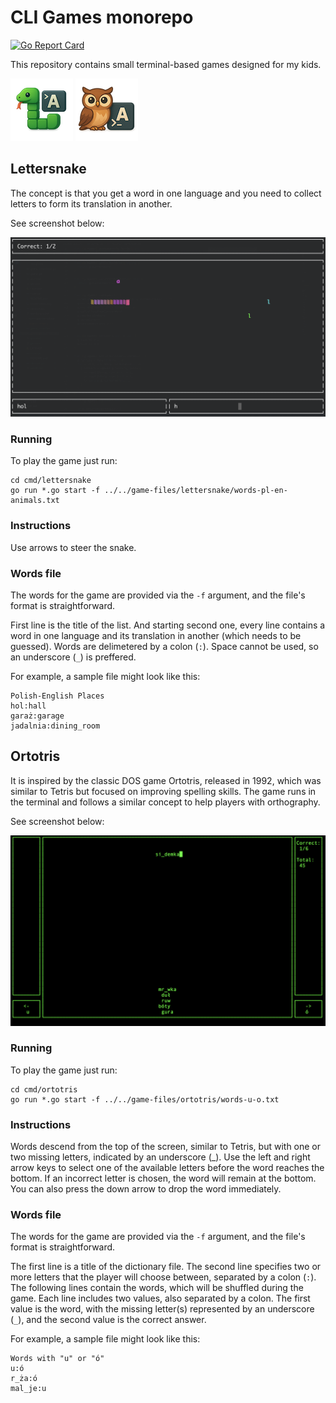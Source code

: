 # CLI Games monorepo

[![Go Report Card](https://goreportcard.com/badge/github.com/keenbytes/cli-games)](https://goreportcard.com/report/github.com/keenbytes/cli-games)

This repository contains small terminal-based games designed for my kids.

[![lettersnake](lettersnake-logo.png "lettersnake")](#lettersnake) [![ortotris](ortotris-logo.png "ortotris")](#ortotris)

## Lettersnake

The concept is that you get a word in one language and you need to collect letters to form its translation in another.

See screenshot below:

![Lettersnake](lettersnake.png)

### Running

To play the game just run:

    cd cmd/lettersnake
    go run *.go start -f ../../game-files/lettersnake/words-pl-en-animals.txt

### Instructions
Use arrows to steer the snake.

### Words file
The words for the game are provided via the `-f` argument, and the file's format is straightforward.

First line is the title of the list. And starting second one, 
every line contains a word in one language and its translation in another (which needs to be guessed). Words are delimetered by a colon (`:`).
Space cannot be used, so an underscore (`_`) is preffered.

For example, a sample file might look like this:

    Polish-English Places
    hol:hall
    garaż:garage
    jadalnia:dining_room


## Ortotris

It is inspired by the classic DOS game Ortotris, released in 1992, which was similar to Tetris but focused on improving spelling skills. The game runs in the terminal and follows a similar concept to help players with orthography.

See screenshot below:

![Ortotris](ortotris.png)

### Running

To play the game just run:

    cd cmd/ortotris
    go run *.go start -f ../../game-files/ortotris/words-u-o.txt

### Instructions
Words descend from the top of the screen, similar to Tetris, but with one or two missing letters, indicated by an underscore (_). Use the left and right arrow keys to select one of the available letters before the word reaches the bottom. If an incorrect letter is chosen, the word will remain at the bottom. You can also press the down arrow to drop the word immediately.

### Words file
The words for the game are provided via the `-f` argument, and the file's format is straightforward.

The first line is a title of the dictionary file.
The second line specifies two or more letters that the player will choose between, separated by a colon (`:`). The following lines contain the words, which will be shuffled during the game. Each line includes two values, also separated by a colon. The first value is the word, with the missing letter(s) represented by an underscore (`_`), and the second value is the correct answer.

For example, a sample file might look like this:

    Words with "u" or "ó"
    u:ó
    r_ża:ó
    mal_je:u
